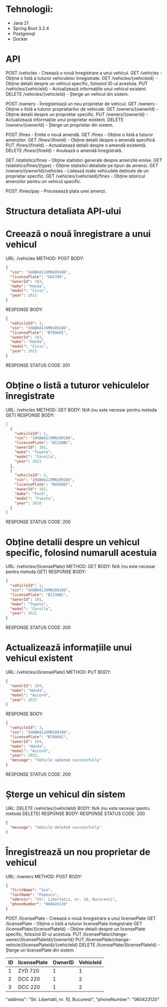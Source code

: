 # Tehnologii: 
- Java 21
- Spring Boot 3.2.4
- Postgresql
- Docker

# API

POST /vehicles - Creează o nouă înregistrare a unui vehicul.
GET /vehicles - Obține o listă a tuturor vehiculelor înregistrate.
GET /vehicles/{vehicleId} - Obține detalii despre un vehicul specific, folosind ID-ul acestuia.
PUT /vehicles/{vehicleId} - Actualizează informațiile unui vehicul existent.
DELETE /vehicles/{vehicleId} - Șterge un vehicul din sistem.

POST /owners - Înregistrează un nou proprietar de vehicul.
GET /owners - Obține o listă a tuturor proprietarilor de vehicule.
GET /owners/{ownerId} - Obține detalii despre un proprietar specific.
PUT /owners/{ownerId} - Actualizează informațiile unui proprietar existent.
DELETE /owners/{ownerId} - Șterge un proprietar din sistem.

POST /fines - Emite o nouă amendă.
GET /fines - Obține o listă a tuturor amenzilor.
GET /fines/{fineId} - Obține detalii despre o amendă specifică.
PUT /fines/{fineId} - Actualizează detalii despre o amendă existentă.
DELETE /fines/{fineId} - Anulează o amendă înregistrată.

GET /statistics/fines - Obține statistici generale despre amenzile emise.
GET /statistics/fines/{type} - Obține statistici detaliate pe tipuri de amenzi.
GET /owners/{ownerId}/vehicles - Listează toate vehiculele deținute de un proprietar specific.
GET /vehicles/{vehicleId}/fines - Obține istoricul amenzilor pentru un vehicul specific.

POST /fines/pay - Procesează plata unei amenzi.

# Structura detaliata API-ului

# Creează o nouă înregistrare a unui vehicul
URL: /vehicles
METHOD: POST
BODY:

```json
{
  "vin": "1HGBH41JXMN109186",
  "licensePlate": "GHI789",
  "ownerId": 103,
  "make": "Honda",
  "model": "Civic",
  "year": 2022
}
```

RESPONSE BODY:

```json
{
  "vehicleId": 3,
  "vin": "1HGBH41JXMN109186",
  "licensePlate": "B789GHI",
  "ownerId": 103,
  "make": "Honda",
  "model": "Civic",
  "year": 2022
}
```

RESPONSE STATUS CODE: 201

# Obține o listă a tuturor vehiculelor înregistrate

URL: /vehicles
METHOD: GET
BODY: N/A (nu este necesar pentru metoda GET)
RESPONSE BODY:

```json
[
  {
    "vehicleId": 1,
    "vin": "1HGBH41JXMN109186",
    "licensePlate": "B123ABC",
    "ownerId": 101,
    "make": "Toyota",
    "model": "Corolla",
    "year": 2021
  },
  {
    "vehicleId": 2,
    "vin": "1HGBH41JXMN109186",
    "licensePlate": "B456DEF",
    "ownerId": 102,
    "make": "Ford",
    "model": "Fiesta",
    "year": 2020
  }
]
```

RESPONSE STATUS CODE: 200

# Obține detalii despre un vehicul specific, folosind numarull acestuia

URL: /vehicles/{licensePlate}
METHOD: GET
BODY: N/A (nu este necesar pentru metoda GET)
RESPONSE BODY:

```json
{
  "vehicleId": 1,
  "vin": "1HGBH41JXMN109186",
  "licensePlate": "B123ABC",
  "ownerId": 101,
  "make": "Toyota",
  "model": "Corolla",
  "year": 2021
}
```

RESPONSE STATUS CODE: 200

# Actualizează informațiile unui vehicul existent

URL:  /vehicles/{licensePlate}
METHOD: PUT
BODY:

```json
{
  "ownerId": 104,
  "make": "Honda",
  "model": "Accord",
  "year": 2023
}
```

RESPONSE BODY:

```json
{
  "vehicleId": 3,
  "vin": "1HGBH41JXMN109186",
  "licensePlate": "B789GHI",
  "ownerId": 104,
  "make": "Honda",
  "model": "Accord",
  "year": 2023,
  "message": "Vehicle updated successfully"
}
```

RESPONSE STATUS CODE: 200

# Șterge un vehicul din sistem

URL: DELETE /vehicles/{vehicleId}
BODY: N/A (nu este necesar pentru metoda DELETE)
RESPONSE BODY:
RESPONSE STATUS CODE: 200

```json
{
  "message": "Vehicle deleted successfully"
}
```

# Înregistrează un nou proprietar de vehicul
URL: /owners
METHOD: POST
BODY:
```json
{
  "firstName": "Ion",
  "lastName": "Popescu",
  "address": "Str. Libertatii, nr. 10, Bucuresti",
  "phoneNumber": "060423120"
}
```


[//]: # (Pe viitor v-om extrage licensePlate intr-o tabela aparte, pentru ca el este un obiect care apartie lui owner id, nu lui vehicle)

POST /licensePlate - Creează o nouă înregistrare a unui licensePlate
GET /licensePlate - Obține o listă a tuturor licensePlate înregistrate
GET /licensePlate/{licensePlateId} - Obține detalii despre un licensePlate specific, folosind ID-ul acestuia.
PUT /licensePlate/change-owner/{licensePlateId}/{ownerId}
PUT /licensePlate/change-vehicle/{licensePlateId}/{vehicleId}
DELETE /licensePlate/{licensePlateId} - Șterge un licensePlate din sistem.

| ID | licensePlate | OwnerID | VehicleId |
|----|--------------|---------|-----------|
| 1  | ZYD 720      | 1       | 1         |
| 2  | DCC 220      | 1       | 2         |
| 3  | DCC 220      | 1       | 2         |

[//]: # (Pe viitor v-om extrage address intr-o tabela aparte pentru a normaliza tabela)
"address": "Str. Libertatii, nr. 10, Bucuresti",
"phoneNumber": "060423120"


